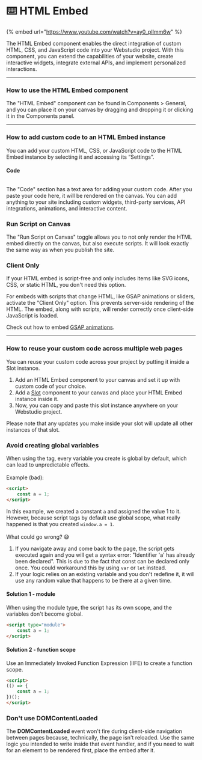 # ⌨️ HTML Embed

{% embed url="https://www.youtube.com/watch?v=ay0_plImm6w" %}

The HTML Embed component enables the direct integration of custom HTML, CSS, and JavaScript code into your Webstudio project. With this component, you can extend the capabilities of your website, create interactive widgets, integrate external APIs, and implement personalized interactions.

***

### How to use the HTML Embed component

The "HTML Embed" component can be found in Components > General, and you can place it on your canvas by dragging and dropping it or clicking it in the Components panel.

***

### How to add custom code to an HTML Embed instance

You can add your custom HTML, CSS, or JavaScript code to the HTML Embed instance by selecting it and accessing its “Settings”.

#### Code

<figure><img src="../../.gitbook/assets/Screenshot 2024-03-30 at 17.29.27.png" alt=""><figcaption></figcaption></figure>

The "Code" section has a text area for adding your custom code. After you paste your code here, it will be rendered on the canvas. You can add anything to your site including custom widgets, third-party services, API integrations, animations, and interactive content.

### Run Script on Canvas

The "Run Script on Canvas" toggle allows you to not only render the HTML embed directly on the canvas, but also execute scripts. It will look exactly the same way as when you publish the site.

### Client Only

If your HTML embed is script-free and only includes items like SVG icons, CSS, or static HTML, you don't need this option.

For embeds with scripts that change HTML, like GSAP animations or sliders, activate the "Client Only" option. This prevents server-side rendering of the HTML. The embed, along with scripts, will render correctly once client-side JavaScript is loaded.

Check out how to embed [GSAP animations](../how-tos/how-to-add-a-gsap-animation.md).

***

### How to reuse your custom code across multiple web pages

You can reuse your custom code across your project by putting it inside a Slot instance.

1. Add an HTML Embed component to your canvas and set it up with custom code of your choice.
2. Add a [Slot](slot.md) component to your canvas and place your HTML Embed instance inside it.
3. Now, you can copy and paste this slot instance anywhere on your Webstudio project.

Please note that any updates you make inside your slot will update all other instances of that slot.

### Avoid creating global variables

When using the tag, every variable you create is global by default, which can lead to unpredictable effects.\
\
Example (bad):

```html
<script>
    const a = 1;
</script>
```

In this example, we created a constant `a` and assigned the value 1 to it. However, because script tags by default use global scope, what really happened is that you created `window.a = 1`.\
\
What could go wrong? 😅

1. If you navigate away and come back to the page, the script gets executed again and you will get a syntax error: "Identifier 'a' has already been declared". This is due to the fact that const can be declared only once. You could workaround this by using `var` or `let` instead.
2. If your logic relies on an existing variable and you don't redefine it, it will use any random value that happens to be there at a given time.

#### Solution 1 - module

When using the module type, the script has its own scope, and the variables don't become global.

```html
<script type="module">
    const a = 1;
</script>
```

#### Solution 2 - function scope

Use an Immediately Invoked Function Expression (IIFE) to create a function scope.

```html
<script>
(() => {
    const a = 1;
})();
</script>
```

### Don't use DOMContentLoaded

The **DOMContentLoaded** event won't fire during client-side navigation between pages because, technically, the page isn't reloaded. Use the same logic you intended to write inside that event handler, and if you need to wait for an element to be rendered first, place the embed after it.
